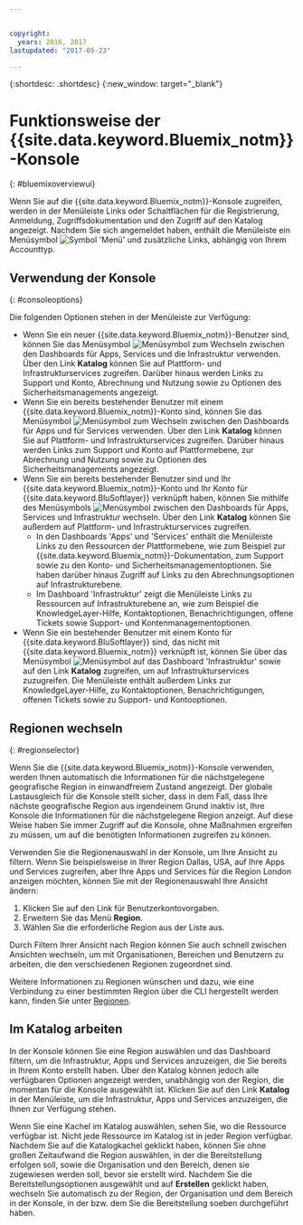 ```yaml
---


copyright:
  years: 2016, 2017
lastupdated: "2017-05-23"

---
```


{:shortdesc: .shortdesc}
{:new_window: target="_blank"}

# Funktionsweise der {{site.data.keyword.Bluemix_notm}}-Konsole
{: #bluemixoverviewui}

Wenn Sie auf die {{site.data.keyword.Bluemix_notm}}-Konsole zugreifen, werden in der Menüleiste Links oder Schaltflächen für die Registrierung, Anmeldung, Zugriffsdokumentation und den Zugriff auf den Katalog angezeigt. Nachdem Sie sich angemeldet haben, enthält die Menüleiste ein Menüsymbol ![Symbol 'Menü'](../icons/icon_hamburger.svg) und zusätzliche Links, abhängig von Ihrem Accounttyp.

## Verwendung der Konsole
{: #consoleoptions}

Die folgenden Optionen stehen in der Menüleiste zur Verfügung:

* Wenn Sie ein neuer {{site.data.keyword.Bluemix_notm}}-Benutzer sind, können Sie das Menüsymbol ![Menüsymbol](../icons/icon_hamburger.svg) zum Wechseln zwischen den Dashboards für Apps, Services und die Infrastruktur verwenden. Über den Link **Katalog** können Sie auf Plattform- und Infrastrukturservices zugreifen. Darüber hinaus werden Links zu Support und Konto, Abrechnung und Nutzung sowie zu Optionen des Sicherheitsmanagements angezeigt.
* Wenn Sie ein bereits bestehender Benutzer mit einem {{site.data.keyword.Bluemix_notm}}-Konto sind, können Sie das Menüsymbol ![Menüsymbol](../icons/icon_hamburger.svg) zum Wechseln zwischen den Dashboards für Apps und für Services verwenden. Über den Link **Katalog** können Sie auf Plattform- und Infrastrukturservices zugreifen. Darüber hinaus werden Links zum Support und Konto auf Plattformebene, zur Abrechnung und Nutzung sowie zu Optionen des Sicherheitsmanagements angezeigt.
* Wenn Sie ein bereits bestehender Benutzer sind und Ihr {{site.data.keyword.Bluemix_notm}}-Konto und Ihr Konto für {{site.data.keyword.BluSoftlayer}} verknüpft haben, können Sie mithilfe des Menüsymbols ![Menüsymbol](../icons/icon_hamburger.svg) zwischen den Dashboards für Apps, Services und Infrastruktur wechseln. Über den Link **Katalog** können Sie außerdem auf Plattform- und Infrastrukturservices zugreifen.
  * In den Dashboards 'Apps' und 'Services' enthält die Menüleiste Links zu den Ressourcen der Plattformebene, wie zum Beispiel zur {{site.data.keyword.Bluemix_notm}}-Dokumentation, zum Support sowie zu den Konto- und Sicherheitsmanagementoptionen. Sie haben darüber hinaus Zugriff auf Links zu den Abrechnungsoptionen auf Infrastrukturebene.
  * Im Dashboard 'Infrastruktur' zeigt die Menüleiste Links zu Ressourcen auf Infrastrukturebene an, wie zum Beispiel die KnowledgeLayer-Hilfe, Kontaktoptionen, Benachrichtigungen, offene Tickets sowie Support- und Kontenmanagementoptionen.
* Wenn Sie ein bestehender Benutzer mit einem Konto für {{site.data.keyword.BluSoftlayer}} sind, das nicht mit {{site.data.keyword.Bluemix_notm}} verknüpft ist, können Sie über das Menüsymbol ![Menüsymbol](../icons/icon_hamburger.svg) auf das Dashboard 'Infrastruktur' sowie auf den Link **Katalog** zugreifen, um auf Infrastrukturservices zuzugreifen. Die Menüleiste enthält außerdem Links zur KnowledgeLayer-Hilfe, zu Kontaktoptionen, Benachrichtigungen, offenen Tickets sowie zu Support- und Kontooptionen.

## Regionen wechseln 
{: #regionselector}

Wenn Sie die {{site.data.keyword.Bluemix_notm}}-Konsole verwenden, werden Ihnen automatisch die Informationen für die nächstgelegene geografische Region in einwandfreiem Zustand angezeigt. Der globale Lastausgleich für die Konsole stellt sicher, dass in dem Fall, dass Ihre nächste geografische Region aus irgendeinem Grund inaktiv ist, Ihre Konsole die Informationen für die nächstgelegene Region anzeigt. Auf diese Weise haben Sie immer Zugriff auf die Konsole, ohne Maßnahmen ergreifen zu müssen, um auf die benötigten Informationen zugreifen zu können.

Verwenden Sie die Regionenauswahl in der Konsole, um Ihre Ansicht zu filtern. Wenn Sie beispielsweise in Ihrer Region Dallas, USA, auf Ihre Apps und Services zugreifen, aber Ihre Apps und Services für die Region London anzeigen möchten, können Sie mit der Regionenauswahl Ihre Ansicht ändern:

1. Klicken Sie auf den Link für Benutzerkontovorgaben.
2. Erweitern Sie das Menü **Region**.
3. Wählen Sie die erforderliche Region aus der Liste aus.

Durch Filtern Ihrer Ansicht nach Region können Sie auch schnell zwischen Ansichten wechseln, um mit Organisationen, Bereichen und Benutzern zu arbeiten, die den verschiedenen Regionen zugeordnet sind.

Weitere Informationen zu Regionen wünschen und dazu, wie eine Verbindung zu einer bestimmten Region über die CLI hergestellt werden kann, finden Sie unter [Regionen](/docs/overview/cf.html#ov_intro_reg).  

## Im Katalog arbeiten

In der Konsole können Sie eine Region auswählen und das Dashboard filtern, um die Infrastruktur, Apps und Services anzuzeigen, die Sie bereits in Ihrem Konto erstellt haben. Über den Katalog können jedoch alle verfügbaren Optionen angezeigt werden, unabhängig von der Region, die momentan für die Konsole ausgewählt ist. Klicken Sie auf den Link **Katalog** in der Menüleiste, um die Infrastruktur, Apps und Services anzuzeigen, die Ihnen zur Verfügung stehen.

Wenn Sie eine Kachel im Katalog auswählen, sehen Sie, wo die Ressource verfügbar ist. Nicht jede Ressource im Katalog ist in jeder Region verfügbar. Nachdem Sie auf die Katalogkachel geklickt haben, können Sie ohne großen Zeitaufwand die Region auswählen, in der die Bereitstellung erfolgen soll, sowie die Organisation und den Bereich, denen sie zugewiesen werden soll, bevor sie erstellt wird. Nachdem Sie die Bereitstellungsoptionen ausgewählt und auf **Erstellen** geklickt haben, wechseln Sie automatisch zu der Region, der Organisation und dem Bereich in der Konsole, in der bzw. dem Sie die Bereitstellung soeben durchgeführt haben. 


